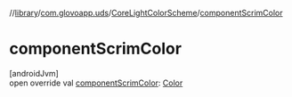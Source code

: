//[library](../../../index.md)/[com.glovoapp.uds](../index.md)/[CoreLightColorScheme](index.md)/[componentScrimColor](component-scrim-color.md)

# componentScrimColor

[androidJvm]\
open override val [componentScrimColor](component-scrim-color.md): [Color](https://developer.android.com/reference/kotlin/androidx/compose/ui/graphics/Color.html)
